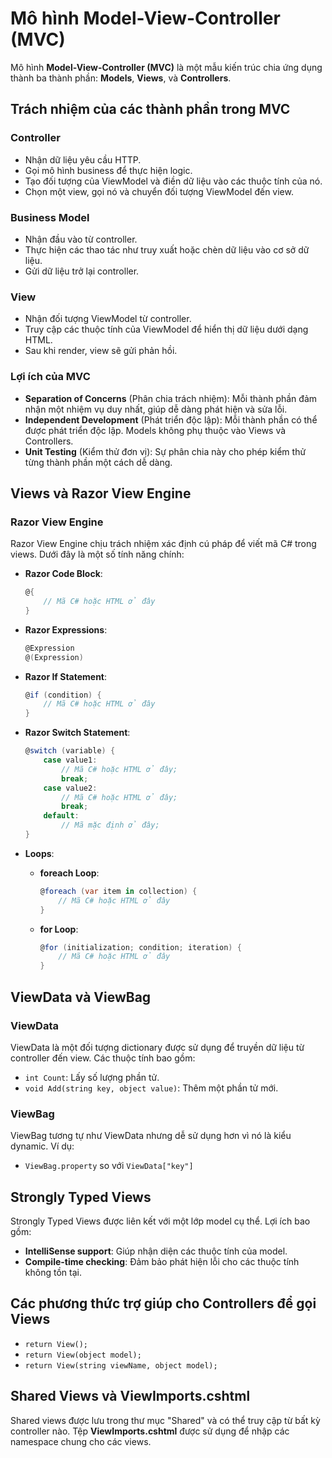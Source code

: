 
# Mô hình Model-View-Controller (MVC)

Mô hình **Model-View-Controller (MVC)** là một mẫu kiến trúc chia ứng dụng thành ba thành phần: **Models**, **Views**, và **Controllers**.

## Trách nhiệm của các thành phần trong MVC

### Controller
- Nhận dữ liệu yêu cầu HTTP.
- Gọi mô hình business để thực hiện logic.
- Tạo đối tượng của ViewModel và điền dữ liệu vào các thuộc tính của nó.
- Chọn một view, gọi nó và chuyển đối tượng ViewModel đến view.

### Business Model
- Nhận đầu vào từ controller.
- Thực hiện các thao tác như truy xuất hoặc chèn dữ liệu vào cơ sở dữ liệu.
- Gửi dữ liệu trở lại controller.

### View
- Nhận đối tượng ViewModel từ controller.
- Truy cập các thuộc tính của ViewModel để hiển thị dữ liệu dưới dạng HTML.
- Sau khi render, view sẽ gửi phản hồi.

### Lợi ích của MVC
- **Separation of Concerns** (Phân chia trách nhiệm): Mỗi thành phần đảm nhận một nhiệm vụ duy nhất, giúp dễ dàng phát hiện và sửa lỗi.
- **Independent Development** (Phát triển độc lập): Mỗi thành phần có thể được phát triển độc lập. Models không phụ thuộc vào Views và Controllers.
- **Unit Testing** (Kiểm thử đơn vị): Sự phân chia này cho phép kiểm thử từng thành phần một cách dễ dàng.

## Views và Razor View Engine

### Razor View Engine
Razor View Engine chịu trách nhiệm xác định cú pháp để viết mã C# trong views. Dưới đây là một số tính năng chính:

- **Razor Code Block**:
    ```csharp
    @{
        // Mã C# hoặc HTML ở đây
    }
    ```

- **Razor Expressions**:
    ```csharp
    @Expression
    @(Expression)
    ```

- **Razor If Statement**:
    ```csharp
    @if (condition) {
        // Mã C# hoặc HTML ở đây
    }
    ```

- **Razor Switch Statement**:
    ```csharp
    @switch (variable) {
        case value1:
            // Mã C# hoặc HTML ở đây;
            break;
        case value2:
            // Mã C# hoặc HTML ở đây;
            break;
        default:
            // Mã mặc định ở đây;
    }
    ```

- **Loops**:
  - **foreach Loop**:
    ```csharp
    @foreach (var item in collection) {
        // Mã C# hoặc HTML ở đây
    }
    ```
  - **for Loop**:
    ```csharp
    @for (initialization; condition; iteration) {
        // Mã C# hoặc HTML ở đây
    }
    ```

## ViewData và ViewBag

### ViewData
ViewData là một đối tượng dictionary được sử dụng để truyền dữ liệu từ controller đến view. Các thuộc tính bao gồm:
- `int Count`: Lấy số lượng phần tử.
- `void Add(string key, object value)`: Thêm một phần tử mới.

### ViewBag
ViewBag tương tự như ViewData nhưng dễ sử dụng hơn vì nó là kiểu dynamic. Ví dụ:
- `ViewBag.property` so với `ViewData["key"]`

## Strongly Typed Views
Strongly Typed Views được liên kết với một lớp model cụ thể. Lợi ích bao gồm:
- **IntelliSense support**: Giúp nhận diện các thuộc tính của model.
- **Compile-time checking**: Đảm bảo phát hiện lỗi cho các thuộc tính không tồn tại.

## Các phương thức trợ giúp cho Controllers để gọi Views
- `return View();`
- `return View(object model);`
- `return View(string viewName, object model);`

## Shared Views và ViewImports.cshtml
Shared views được lưu trong thư mục "Shared" và có thể truy cập từ bất kỳ controller nào. Tệp **ViewImports.cshtml** được sử dụng để nhập các namespace chung cho các views.
